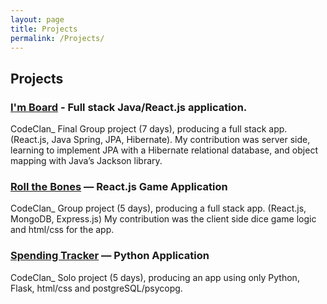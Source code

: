 ```yaml
---
layout: page
title: Projects
permalink: /Projects/
---
```


## Projects

### <a href="https://github.com/asliay/boardgame_recommender_final_project">I'm Board</a> - Full stack Java/React.js application.  

CodeClan_ Final Group project (7 days), producing a full stack app. (React.js, Java Spring, JPA, Hibernate). My contribution was server side, learning to implement JPA with a Hibernate relational database, and object mapping with Java’s Jackson library.    

### <a href="https://github.com/willjatlas/roll_the_bones">Roll the Bones</a> — React.js Game Application  

CodeClan_ Group project (5 days), producing a full stack app. (React.js, MongoDB, Express.js) My contribution was the client side dice game logic and html/css for the app.  

### <a href="https://github.com/willjatlas/project_spending_tracker">Spending Tracker</a> — Python Application  

CodeClan_ Solo project (5 days), producing an app using only Python, Flask, html/css and postgreSQL/psycopg.  


